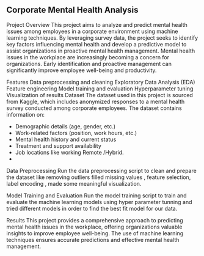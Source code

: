 ## Corporate Mental Health Analysis

Project Overview
This project aims to analyze and predict mental health issues among employees in a corporate environment using machine learning techniques.
By leveraging survey data, the project seeks to identify key factors influencing mental health and develop a predictive model to assist organizations in proactive mental health management.
Mental health issues in the workplace are increasingly becoming a concern for organizations. Early identification and proactive management can significantly improve employee well-being and productivity.

Features
Data preprocessing and cleaning
Exploratory Data Analysis (EDA)
Feature engineering
Model training and evaluation
Hyperparameter tuning
Visualization of results
Dataset
The dataset used in this project is sourced from Kaggle, which includes anonymized responses to a mental health survey conducted among corporate employees. The dataset contains information on:

- Demographic details (age, gender, etc.)
- Work-related factors (position, work hours, etc.)
- Mental health history and current status
- Treatment and support availability
- Job locations like working Remote /Hybrid.
-


 
Data Preprocessing
Run the data preprocessing script to clean and prepare the dataset like removing outliers filled missing values , feature selection,
label encoding , made some meaningful visualization.

 
Model Training and Evaluation
Run the model training script to train and evaluate the machine learning models using hyper parameter tunning and tried different models in order to find the best fit model for our data.

 
Results
This project provides a comprehensive approach to predicting mental health issues in the workplace, offering organizations valuable insights to improve employee well-being.
 The use of machine learning techniques ensures accurate predictions and effective mental health management.
